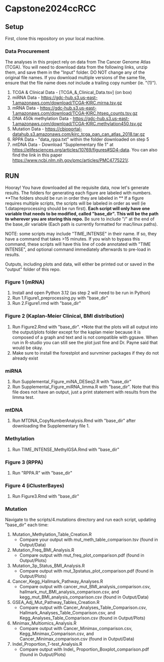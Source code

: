# Capstone2024ccRCC

## Setup 
First, clone this repository on your local machine. 

### Data Procurement
The analyses in this project rely on data from The Cancer Genome Atlas (TCGA). You will need to download data from the following links, unzip them, and save them in the "Input" folder. DO NOT change any of the original file names. If you download multiple versions of the same file, ensure that the file name does *not* include a trailing copy number (ie. "(1)"). 

1. TCGA & Clinical Data - [TCGA_&_Clinical_Data.tsv] (on box)
2. miRNA Data - https://gdc-hub.s3.us-east-1.amazonaws.com/download/TCGA-KIRC.mirna.tsv.gz
3. mRNA Data - https://gdc-hub.s3.us-east-1.amazonaws.com/download/TCGA-KIRC.htseq_counts.tsv.gz
4. DNA 450k methylation Data - https://gdc-hub.s3.us-east-1.amazonaws.com/download/TCGA-KIRC.methylation450.tsv.gz
5. Mutation Data - https://cbioportal-datahub.s3.amazonaws.com/kirc_tcga_pan_can_atlas_2018.tar.gz
6. RPPA Data - "data_rppa.txt" within the folder downloaded on step 5
7. mtDNA Data - Download "Supplementary file 1" at https://elifesciences.org/articles/10769/figures#SD4-data. You can also find the link in this paper https://www.ncbi.nlm.nih.gov/pmc/articles/PMC4775221/.

## RUN
Hooray! You have downloaded all the requisite data, now let's generate results. The folders for generating each figure are labeled with numbers. **The folders should be run in order they are labeled in ** If a figure requires multiple scripts, the scripts will be labeled in order as well (ie 1.datapreprocessing should be run first). **Each script will only have one variable that needs to be modified, called "base_dir". This will be the path to wherever you are storing this repo.** Be sure to include "/" at the end of the base_dir variable (Each path is currently formatted for mac/linux paths). 

NOTE: some scripts may include "TIME_INTENSE" in their name. If so, they have a command that takes >15 minutes. If you wish to bypass this command, these scripts will have this line of code annotated with "TIME INTENSE", and optional command immediately afterwards to pre-load in results. 

Outputs, including plots and data, will either be printed out or saved in the "output" folder of this repo. 

### Figure 1 (mRNA)
1. Install and open Python 3.12 (as step 2 will need to be run in Python)
2. Run 1.Figure1_preprocessing.py with "base_dir"
3. Run 2.Figure1.rmd with "base_dir"

### Figure 2 (Kaplan-Meier Clinical, BMI distribution)
1. Run Figure2.Rmd with "base_dir". *Note that the plots will all output into the output/plots folder except for the kaplan meier because it is composed of a graph and text and is not compatible with ggsave. When run in R-studio you can still see the plot just fine and Dr. Payne said that would be okay.
2. Make sure to install the forestplot and survminer packages if they do not already exist

### miRNA
1. Run Supplemental_Figure_miNA_DESeq2.R with "base_dir"
2. Run Supplemental_Figure_miRNA_limma.R with "base_dir". Note that this file does not have an output, just a print statement with results from the limma test.

### mtDNA
1. Run MTDNA_CopyNumberAnalysis.Rmd with "base_dir" after downloading the Supplementary file 1.

### Methylation
1. Run TIME_INTENSE_MethylGSA.Rmd with "base_dir"

### Figure 3 (RPPA)
1. Run "RPPA.R" with "base_dir"

### Figure 4 (iClusterBayes)
1. Run Figure3.Rmd with "base_dir"

### Mutation
Navigate to the scripts/4.mutations directory and run each script, updating "base_dir" each time:
1. Mutation_Methylation_Table_Creation.R	
	* Compare your output with mut_meth_table_comparison.tsv (found in Output/Data)
2. Mutation_Freq_BMI_Analysis.R
	* Compare output with mut_freq_plot_comparison.pdf (found in Output/Plots)
3. Mutation_3p_Status_BMI_Analysis.R
	* Compare output with mut_3pstatus_plot_comparison.pdf (found in Output/Plots)
4. Cancer_Kegg_Hallmark_Pathway_Analyses.R
	* Compare output with cancer_mut_BMI_analysis_comparison.csv, hallmark_mut_BMI_analysis_comparison.csv, and kegg_mut_BMI_analysis_comparison.csv (found in Output/Data)
5. GSEA_Adj_Mut_Pathway_Tables_Creation.R
	* Compare output with Cancer_Analyses_Table_Comparison.csv, Hallmark_Analyses_Table_Comparison.csv, and Kegg_Analyses_Table_Comparison.csv (found in Output/Plots)
6. Minimax_Multiomics_Analysis.R
	* Compare output with Cancer_Minimax_comparison.csv, Kegg_Minimax_Comparison.csv, and Cancer_Minimax_comparison.csv (found in Output/Data)
7. Indel_Proportion_T-test_Analysis.R
	* Compare output with Indel_	Proportion_Boxplot_comparison.pdf (found in Output/Plots)

